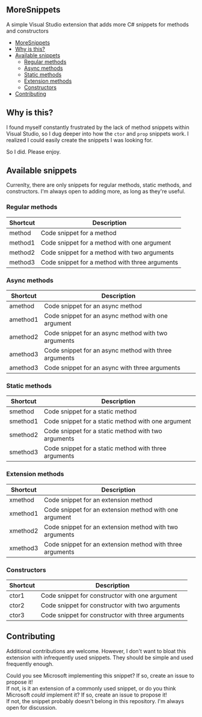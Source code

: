 ## MoreSnippets

A simple Visual Studio extension that adds more C# snippets for methods and constructors

- [MoreSnippets](#moresnippets)
- [Why is this?](#why-is-this)
- [Available snippets](#available-snippets)
  - [Regular methods](#regular-methods)
  - [Async methods](#async-methods)
  - [Static methods](#static-methods)
  - [Extension methods](#extension-methods)
  - [Constructors](#constructors)
- [Contributing](#contributing)

## Why is this?

I found myself constantly frustrated by the lack of method snippets within Visual Studio, so I dug deeper into how the `ctor` and `prop` snippets work. I realized I could easily create the snippets I was looking for.

So I did. Please enjoy.

## Available snippets

Currenlty, there are only snippets for regular methods, static methods, and constructors. I'm always open to adding more, as long as they're useful.

### Regular methods
| **Shortcut** | **Description**                                   |
|--------------|---------------------------------------------------|
| method       | Code snippet for a method                         |
| method1      | Code snippet for a method with one argument       |
| method2      | Code snippet for a method with two arguments      |
| method3      | Code snippet for a method with three arguments    |

### Async methods
| **Shortcut** | **Description**                                   |
|--------------|---------------------------------------------------|
| amethod      | Code snippet for an async method                      |
| amethod1     | Code snippet for an async method with one argument    |
| amethod2     | Code snippet for an async method with two arguments   |
| amethod3     | Code snippet for an async method with three arguments |
| amethod3      | Code snippet for an async with three arguments    |

### Static methods
| **Shortcut** | **Description**                                   |
|--------------|---------------------------------------------------|
| smethod      | Code snippet for a static method                      |
| smethod1     | Code snippet for a static method with one argument    |
| smethod2     | Code snippet for a static method with two arguments   |
| smethod3     | Code snippet for a static method with three arguments |

### Extension methods
| **Shortcut** | **Description**                                   |
|--------------|---------------------------------------------------|
| xmethod      | Code snippet for an extension method                      |
| xmethod1     | Code snippet for an extension method with one argument    |
| xmethod2     | Code snippet for an extension method with two arguments   |
| xmethod3     | Code snippet for an extension method with three arguments |

### Constructors
| **Shortcut** | **Description**                                   |
|--------------|---------------------------------------------------|
| ctor1        | Code snippet for constructor with one argument        |
| ctor2        | Code snippet for constructor with two arguments       |
| ctor3        | Code snippet for constructor with three arguments     |


## Contributing

Additional contributions are welcome. However, I don't want to bloat this extension with infrequently used snippets. They should be simple and used frequently enough.

Could you see Microsoft implementing this snippet? If so, create an issue to propose it!  
If not, is it an extension of a commonly used snippet, or do you think Microsoft _could_ implement it? If so, create an issue to propose it!  
If not, the snippet probably doesn't belong in this repository. I'm always open for discussion.  